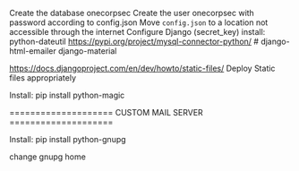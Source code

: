 Create the database onecorpsec
Create the user onecorpsec with password according to config.json
Move `config.json` to a location not accessible through the internet
Configure Django (secret_key)
install:
    python-dateutil
    https://pypi.org/project/mysql-connector-python/
    # django-html-emailer
    django-material

https://docs.djangoproject.com/en/dev/howto/static-files/ Deploy Static files appropriately

Install:
    pip install python-magic


==================== CUSTOM MAIL SERVER ====================

Install:
    pip install python-gnupg

change gnupg home
